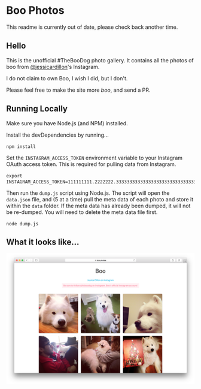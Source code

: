 Boo Photos
===

This readme is currently out of date, please check back another time.

Hello
---

This is the unofficial #TheBooDog photo gallery. It contains all the photos of
boo from [@jessicardillon](http://instagram.com/jessicardillon)'s Instagram.

I do not claim to own Boo, I wish I did, but I don't.

Please feel free to make the site more _boo_, and send a PR.

Running Locally
---

Make sure you have Node.js (and NPM) installed.

Install the devDependencies by running...

```
npm install
```

Set the `INSTAGRAM_ACCESS_TOKEN` environment variable to your Instagram OAuth
access token. This is required for pulling data from Instagram.

```
export INSTAGRAM_ACCESS_TOKEN=111111111.2222222.33333333333333333333333333333333
```

Then run the `dump.js` script using Node.js. The script will open the `data.json`
file, and (5 at a time) pull the meta data of each photo and store it within the
`data` folder. If the meta data has already been dumped, it will not be
re-dumped. You will need to delete the meta data file first.

```
node dump.js
```

What it looks like...
---

![Screenshot](./screenshot.png)
